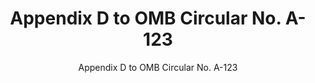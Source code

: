 ---
layout: resources-landing
title: "Appendix D to OMB Circular No. A-123"
subtitle: "Appendix D to OMB Circular No. A-123"
doc-link: ../assets/files/M_23-06-Appendix-D_final.pdf
filters: financial-reporting cfoc memorandum omb 2023
fiscal_year: 2023
---